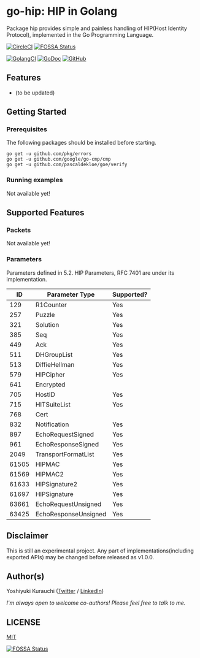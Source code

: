 # go-hip: HIP in Golang

Package hip provides simple and painless handling of HIP(Host Identity Protocol), implemented in the Go Programming Language.


[![CircleCI](https://circleci.com/gh/wmnsk/go-hip.svg?style=shield)](https://circleci.com/gh/wmnsk/go-hip)[![FOSSA Status](https://app.fossa.io/api/projects/git%2Bgithub.com%2Fwmnsk%2Fgo-hip.svg?type=shield)](https://app.fossa.io/projects/git%2Bgithub.com%2Fwmnsk%2Fgo-hip?ref=badge_shield)

[![GolangCI](https://golangci.com/badges/github.com/wmnsk/go-hip.svg)](https://golangci.com/r/github.com/wmnsk/go-hip)
[![GoDoc](https://godoc.org/github.com/wmnsk/go-hip?status.svg)](https://godoc.org/github.com/wmnsk/go-hip)
[![GitHub](https://img.shields.io/github/license/mashape/apistatus.svg)](https://github.com/wmnsk/go-hip/blob/master/LICENSE)

## Features

* (to be updated)

## Getting Started

### Prerequisites

The following packages should be installed before starting.

```shell-session
go get -u github.com/pkg/errors
go get -u github.com/google/go-cmp/cmp
go get -u github.com/pascaldekloe/goe/verify
```

### Running examples

Not available yet!

## Supported Features

### Packets

Not available yet!

### Parameters

Parameters defined in 5.2. HIP Parameters, RFC 7401 are under its implementation.

| ID    | Parameter Type       | Supported? |
|-------|----------------------|------------|
| 129   | R1Counter            | Yes        |
| 257   | Puzzle               | Yes        |
| 321   | Solution             | Yes        |
| 385   | Seq                  | Yes        |
| 449   | Ack                  | Yes        |
| 511   | DHGroupList          | Yes        |
| 513   | DiffieHellman        | Yes        |
| 579   | HIPCipher            | Yes        |
| 641   | Encrypted            |            |
| 705   | HostID               | Yes        |
| 715   | HITSuiteList         | Yes        |
| 768   | Cert                 |            |
| 832   | Notification         | Yes        |
| 897   | EchoRequestSigned    | Yes        |
| 961   | EchoResponseSigned   | Yes        |
| 2049  | TransportFormatList  | Yes        |
| 61505 | HIPMAC               | Yes        |
| 61569 | HIPMAC2              | Yes        |
| 61633 | HIPSignature2        | Yes        |
| 61697 | HIPSignature         | Yes        |
| 63661 | EchoRequestUnsigned  | Yes        |
| 63425 | EchoResponseUnsigned | Yes        |

## Disclaimer

This is still an experimental project. Any part of implementations(including exported APIs) may be changed before released as v1.0.0.

## Author(s)

Yoshiyuki Kurauchi ([Twitter](https://twitter.com/wmnskdmms) / [LinkedIn](https://www.linkedin.com/in/yoshiyuki-kurauchi/))

_I'm always open to welcome co-authors! Please feel free to talk to me._

## LICENSE

[MIT](https://github.com/wmnsk/go-hip/blob/master/LICENSE)


[![FOSSA Status](https://app.fossa.io/api/projects/git%2Bgithub.com%2Fwmnsk%2Fgo-hip.svg?type=large)](https://app.fossa.io/projects/git%2Bgithub.com%2Fwmnsk%2Fgo-hip?ref=badge_large)